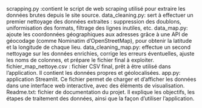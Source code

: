 scrapping.py :contient le script de web scraping utilisé pour extraire les données brutes depuis le site source.
data_cleaning.py: sert à effectuer un premier nettoyage des données extraites : suppression des doublons, uniformisation des formats, filtrage des lignes inutiles, etc.
data_map.py: ajoute les coordonnées géographiques aux adresses grâce à une API de géocodage (comme Nominatim d’OpenStreetMap), pour obtenir la latitude et la longitude de chaque lieu.
data_cleaning_map.py: effectue un second nettoyage sur les données enrichies, corrige les erreurs éventuelles, ajuste les noms de colonnes, et prépare le fichier final à exploiter.
fichier_map_nettoye.csv : fichier CSV final, prêt à être utilisé dans l’application. Il contient les données propres et géolocalisées.
app.py: application Streamlit. Ce fichier permet de charger et d’afficher les données dans une interface web interactive, avec des éléments de visualisation.
Readme.txt: fichier de documentation du projet. Il explique les objectifs, les étapes de traitement des données, ainsi que la façon d’utiliser l’application.
